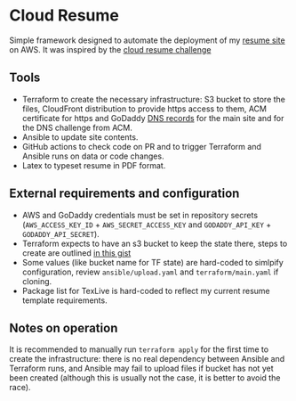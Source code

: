 # Cloud Resume

Simple framework designed to automate the deployment of my [resume site](https://resume.veksh.in) on AWS. It was inspired by the [cloud resume challenge](https://cloudresumechallenge.dev/)

## Tools

- Terraform to create the necessary infrastructure: S3 bucket to store the files, CloudFront distribution to provide https access to them, ACM certificate for https and GoDaddy [DNS records](https://github.com/veksh/terraform-provider-godaddy-dns) for the main site and for the DNS challenge from ACM.
- Ansible to update site contents.
- GitHub actions to check code on PR and to trigger Terraform and Ansible runs on data or code changes.
- Latex to typeset resume in PDF format.

## External requirements and configuration

- AWS and GoDaddy credentials must be set in repository secrets (`AWS_ACCESS_KEY_ID` + `AWS_SECRET_ACCESS_KEY` and `GODADDY_API_KEY` + `GODADDY_API_SECRET`).
- Terraform expects to have an s3 bucket to keep the state there, steps to create are outlined [in this gist](https://gist.github.com/veksh/c6804b0d32f5138a92fa1cdb7ed67f7d)
- Some values (like bucket name for TF state) are hard-coded to simlpify configuration, review `ansible/upload.yaml` and `terraform/main.yaml` if cloning.
- Package list for TexLive is hard-coded to reflect my current resume template requirements.

## Notes on operation

It is recommended to manually run `terraform apply` for the first time to create the infrastructure: there is no real dependency between Ansible and Terraform runs, and Ansible may fail to upload files if bucket has not yet been created (although this is usually not the case, it is better to avoid the race).
